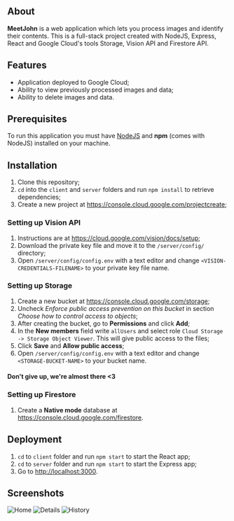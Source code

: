 ## About

**MeetJohn** is a web application which lets you process images and identify their contents. This is a full-stack project created with NodeJS, Express, React and Google Cloud's tools Storage, Vision API and Firestore API.

## Features

- Application deployed to Google Cloud;
- Ability to view previously processed images and data;
- Ability to delete images and data.

## Prerequisites

To run this application you must have [NodeJS](https://nodejs.org/en/download/) and **npm** (comes with NodeJS) installed on your machine.

## Installation

1. Clone this repository;
2. `cd` into the `client` and `server` folders and run `npm install` to retrieve dependencies;
3. Create a new project at <https://console.cloud.google.com/projectcreate>;

### Setting up Vision API

1. Instructions are at <https://cloud.google.com/vision/docs/setup>;
2. Download the private key file and move it to the `/server/config/` directory;
3. Open `/server/config/config.env` with a text editor and change `<VISION-CREDENTIALS-FILENAME>` to your private key file name.

### Setting up Storage

1. Create a new bucket at <https://console.cloud.google.com/storage>;
2. Uncheck _Enforce public access prevention on this bucket_ in section _Choose how to control access to objects_;
3. After creating the bucket, go to **Permissions** and click **Add**;
4. In the **New members** field write `allUsers` and select role `Cloud Storage -> Storage Object Viewer`. This will give public access to the files;
5. Click **Save** and **Allow public access**;
6. Open `/server/config/config.env` with a text editor and change `<STORAGE-BUCKET-NAME>` to your bucket name.

#### Don't give up, we're almost there <3

### Setting up Firestore

1. Create a **Native mode** database at <https://console.cloud.google.com/firestore>.

## Deployment

1. `cd` to `client` folder and run `npm start` to start the React app;
2. `cd` to `server` folder and run `npm start` to start the Express app;
3. Go to <http://localhost:3000>.

## Screenshots

![Home](https://github.com/aauga/meetjohn/blob/main/images/1.png?raw=true)
![Details](https://github.com/aauga/meetjohn/blob/main/images/2.png?raw=true)
![History](https://github.com/aauga/meetjohn/blob/main/images/3.png?raw=true)
